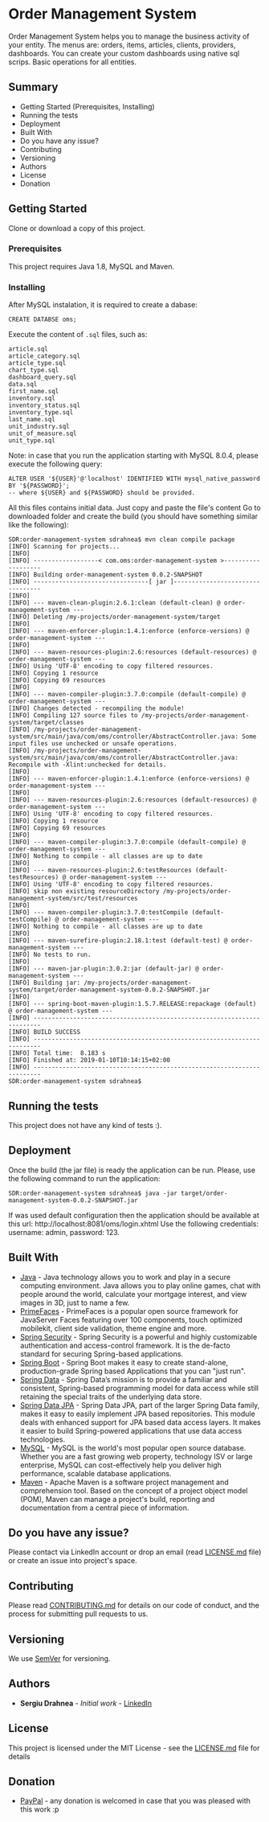 # Order Management System

Order Management System helps you to manage the business activity of your entity. The menus are: orders, items, articles, clients, providers, dashboards.
You can create your custom dashboards using native sql scrips. Basic operations for all entities. 

## Summary
* Getting Started (Prerequisites, Installing)
* Running the tests
* Deployment
* Built With
* Do you have any issue?
* Contributing
* Versioning
* Authors
* License
* Donation

## Getting Started

Clone or download a copy of this project.

### Prerequisites

This project requires Java 1.8, MySQL and Maven.

### Installing

After MySQL instalation, it is required to create a dabase:

```
CREATE DATABSE oms;
```
Execute the content of `.sql` files, such as: 
```
article.sql
article_category.sql
article_type.sql
chart_type.sql
dashboard_query.sql
data.sql
first_name.sql
inventory.sql
inventory_status.sql
inventory_type.sql
last_name.sql
unit_industry.sql
unit_of_measure.sql
unit_type.sql
```
Note: in case that you run the application starting with MySQL 8.0.4, please execute the following query:
```
ALTER USER '${USER}'@'localhost' IDENTIFIED WITH mysql_native_password BY '${PASSWORD}';
-- where ${USER} and ${PASSWORD} should be provided. 
```
All this files contains initial data. Just copy and paste the file's content Go to downloaded folder and create the build (you should have something similar like the following):
```
SDR:order-management-system sdrahnea$ mvn clean compile package
[INFO] Scanning for projects...
[INFO] 
[INFO] ------------------< com.oms:order-management-system >-------------------
[INFO] Building order-management-system 0.0.2-SNAPSHOT
[INFO] --------------------------------[ jar ]---------------------------------
[INFO] 
[INFO] --- maven-clean-plugin:2.6.1:clean (default-clean) @ order-management-system ---
[INFO] Deleting /my-projects/order-management-system/target
[INFO] 
[INFO] --- maven-enforcer-plugin:1.4.1:enforce (enforce-versions) @ order-management-system ---
[INFO] 
[INFO] --- maven-resources-plugin:2.6:resources (default-resources) @ order-management-system ---
[INFO] Using 'UTF-8' encoding to copy filtered resources.
[INFO] Copying 1 resource
[INFO] Copying 69 resources
[INFO] 
[INFO] --- maven-compiler-plugin:3.7.0:compile (default-compile) @ order-management-system ---
[INFO] Changes detected - recompiling the module!
[INFO] Compiling 127 source files to /my-projects/order-management-system/target/classes
[INFO] /my-projects/order-management-system/src/main/java/com/oms/controller/AbstractController.java: Some input files use unchecked or unsafe operations.
[INFO] /my-projects/order-management-system/src/main/java/com/oms/controller/AbstractController.java: Recompile with -Xlint:unchecked for details.
[INFO] 
[INFO] --- maven-enforcer-plugin:1.4.1:enforce (enforce-versions) @ order-management-system ---
[INFO] 
[INFO] --- maven-resources-plugin:2.6:resources (default-resources) @ order-management-system ---
[INFO] Using 'UTF-8' encoding to copy filtered resources.
[INFO] Copying 1 resource
[INFO] Copying 69 resources
[INFO] 
[INFO] --- maven-compiler-plugin:3.7.0:compile (default-compile) @ order-management-system ---
[INFO] Nothing to compile - all classes are up to date
[INFO] 
[INFO] --- maven-resources-plugin:2.6:testResources (default-testResources) @ order-management-system ---
[INFO] Using 'UTF-8' encoding to copy filtered resources.
[INFO] skip non existing resourceDirectory /my-projects/order-management-system/src/test/resources
[INFO] 
[INFO] --- maven-compiler-plugin:3.7.0:testCompile (default-testCompile) @ order-management-system ---
[INFO] Nothing to compile - all classes are up to date
[INFO] 
[INFO] --- maven-surefire-plugin:2.18.1:test (default-test) @ order-management-system ---
[INFO] No tests to run.
[INFO] 
[INFO] --- maven-jar-plugin:3.0.2:jar (default-jar) @ order-management-system ---
[INFO] Building jar: /my-projects/order-management-system/target/order-management-system-0.0.2-SNAPSHOT.jar
[INFO] 
[INFO] --- spring-boot-maven-plugin:1.5.7.RELEASE:repackage (default) @ order-management-system ---
[INFO] ------------------------------------------------------------------------
[INFO] BUILD SUCCESS
[INFO] ------------------------------------------------------------------------
[INFO] Total time:  8.183 s
[INFO] Finished at: 2019-01-10T10:14:15+02:00
[INFO] ------------------------------------------------------------------------
SDR:order-management-system sdrahnea$ 
```

## Running the tests

This project does not have any kind of tests :).

## Deployment

Once the build (the jar file) is ready the application can be run. Please, use the following command to run the application:
```
SDR:order-management-system sdrahnea$ java -jar target/order-management-system-0.0.2-SNAPSHOT.jar
```
If was used default configuration then the application should be available at this url: http://localhost:8081/oms/login.xhtml 
Use the following credentials: username: admin, password: 123.

## Built With

* [Java](https://www.java.com/en/download/) - Java technology allows you to work and play in a secure computing environment. Java allows you to play online games, chat with people around the world, calculate your mortgage interest, and view images in 3D, just to name a few.
* [PrimeFaces](https://www.primefaces.org/) - PrimeFaces is a popular open source framework for JavaServer Faces featuring over 100 components, touch optimized mobilekit, client side validation, theme engine and more.
* [Spring Security](https://spring.io/projects/spring-security) - Spring Security is a powerful and highly customizable authentication and access-control framework. It is the de-facto standard for securing Spring-based applications.
* [Spring Boot](https://spring.io/projects/spring-boot) - Spring Boot makes it easy to create stand-alone, production-grade Spring based Applications that you can "just run".
* [Spring Data](https://spring.io/projects/spring-data) - Spring Data’s mission is to provide a familiar and consistent, Spring-based programming model for data access while still retaining the special traits of the underlying data store.
* [Spring Data JPA](https://spring.io/projects/spring-data-jpa) - Spring Data JPA, part of the larger Spring Data family, makes it easy to easily implement JPA based repositories. This module deals with enhanced support for JPA based data access layers. It makes it easier to build Spring-powered applications that use data access technologies.
* [MySQL](https://www.mysql.com/) - MySQL is the world's most popular open source database. Whether you are a fast growing web property, technology ISV or large enterprise, MySQL can cost-effectively help you deliver high performance, scalable database applications.
* [Maven](https://maven.apache.org/) - Apache Maven is a software project management and comprehension tool. Based on the concept of a project object model (POM), Maven can manage a project's build, reporting and documentation from a central piece of information. 

## Do you have any issue?

Please contact via LinkedIn account or drop an email (read [LICENSE.md](LICENSE.md) file) or create an issue into project's space.

## Contributing

Please read [CONTRIBUTING.md](CONTRIBUTING.md) for details on our code of conduct, and the process for submitting pull requests to us.

## Versioning

We use [SemVer](http://semver.org/) for versioning.

## Authors

* **Sergiu Drahnea** - *Initial work* - [LinkedIn](https://www.linkedin.com/in/sergiu-drahnea-563745123)

## License

This project is licensed under the MIT License - see the [LICENSE.md](LICENSE.md) file for details

## Donation
* [PayPal](https://www.paypal.me/sdrahnea) - any donation is welcomed in case that you was pleased with this work :p

